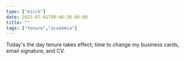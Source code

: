 ```yaml
---
type: ["micro"]
date: 2023-07-01T09:46:36-04:00
title: ""
tags: ["tenure","academia"]
---
```

Today's the day tenure takes effect; time to change my business cards, email signature, and CV.
